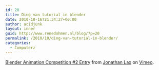 ```yaml
---
id: 20
title: Ding van tutorial in blender
date: 2010-10-16T21:34:27+00:00
author: acidjunk
layout: inner
guid: http://www.renedohmen.nl/blog/?p=20
permalink: /2010/10/ding-van-tutorial-in-blender/
categories:
  - Computerz
---
```

[Blender Animation Competition #2 Entry](http://vimeo.com/3422810) from [Jonathan Lax](http://vimeo.com/user1371915) on [Vimeo](http://vimeo.com).